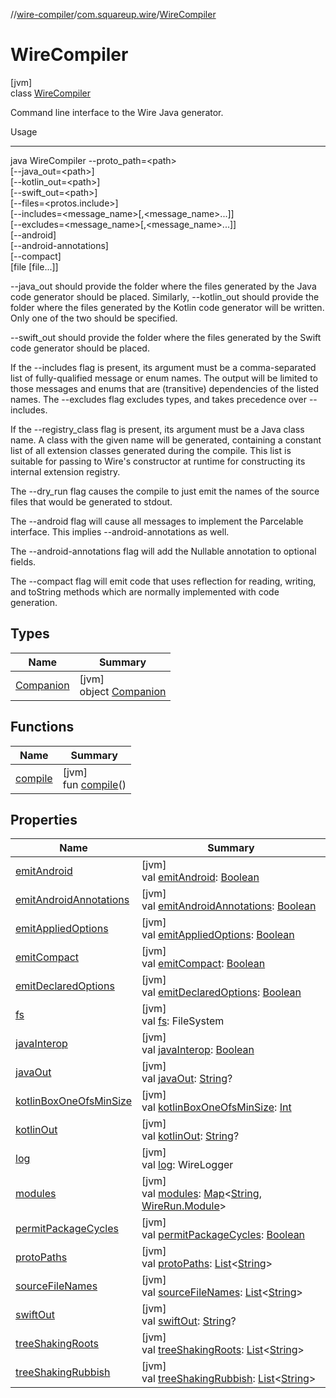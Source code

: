 //[wire-compiler](../../../index.md)/[com.squareup.wire](../index.md)/[WireCompiler](index.md)

# WireCompiler

[jvm]\
class [WireCompiler](index.md)

Command line interface to the Wire Java generator.

Usage

 -----

java WireCompiler --proto_path=&lt;path&gt;\
  [--java_out=&lt;path&gt;]\
  [--kotlin_out=&lt;path&gt;]\
  [--swift_out=&lt;path&gt;]\
  [--files=&lt;protos.include&gt;]\
  [--includes=&lt;message_name&gt;[,&lt;message_name&gt;...]]\
  [--excludes=&lt;message_name&gt;[,&lt;message_name&gt;...]]\
  [--android]\
  [--android-annotations]\
  [--compact]\
  [file [file...]]

--java_out should provide the folder where the files generated by the Java code generator should be placed. Similarly, --kotlin_out should provide the folder where the files generated by the Kotlin code generator will be written. Only one of the two should be specified.

--swift_out should provide the folder where the files generated by the Swift code generator should be placed.

If the --includes flag is present, its argument must be a comma-separated list of fully-qualified message or enum names. The output will be limited to those messages and enums that are (transitive) dependencies of the listed names. The --excludes flag excludes types, and takes precedence over --includes.

If the --registry_class flag is present, its argument must be a Java class name. A class with the given name will be generated, containing a constant list of all extension classes generated during the compile. This list is suitable for passing to Wire's constructor at runtime for constructing its internal extension registry.

The --dry_run flag causes the compile to just emit the names of the source files that would be generated to stdout.

The --android flag will cause all messages to implement the Parcelable interface. This implies --android-annotations as well.

The --android-annotations flag will add the Nullable annotation to optional fields.

The --compact flag will emit code that uses reflection for reading, writing, and toString methods which are normally implemented with code generation.

## Types

| Name | Summary |
|---|---|
| [Companion](-companion/index.md) | [jvm]<br>object [Companion](-companion/index.md) |

## Functions

| Name | Summary |
|---|---|
| [compile](compile.md) | [jvm]<br>fun [compile](compile.md)() |

## Properties

| Name | Summary |
|---|---|
| [emitAndroid](emit-android.md) | [jvm]<br>val [emitAndroid](emit-android.md): [Boolean](https://kotlinlang.org/api/latest/jvm/stdlib/kotlin/-boolean/index.html) |
| [emitAndroidAnnotations](emit-android-annotations.md) | [jvm]<br>val [emitAndroidAnnotations](emit-android-annotations.md): [Boolean](https://kotlinlang.org/api/latest/jvm/stdlib/kotlin/-boolean/index.html) |
| [emitAppliedOptions](emit-applied-options.md) | [jvm]<br>val [emitAppliedOptions](emit-applied-options.md): [Boolean](https://kotlinlang.org/api/latest/jvm/stdlib/kotlin/-boolean/index.html) |
| [emitCompact](emit-compact.md) | [jvm]<br>val [emitCompact](emit-compact.md): [Boolean](https://kotlinlang.org/api/latest/jvm/stdlib/kotlin/-boolean/index.html) |
| [emitDeclaredOptions](emit-declared-options.md) | [jvm]<br>val [emitDeclaredOptions](emit-declared-options.md): [Boolean](https://kotlinlang.org/api/latest/jvm/stdlib/kotlin/-boolean/index.html) |
| [fs](fs.md) | [jvm]<br>val [fs](fs.md): FileSystem |
| [javaInterop](java-interop.md) | [jvm]<br>val [javaInterop](java-interop.md): [Boolean](https://kotlinlang.org/api/latest/jvm/stdlib/kotlin/-boolean/index.html) |
| [javaOut](java-out.md) | [jvm]<br>val [javaOut](java-out.md): [String](https://kotlinlang.org/api/latest/jvm/stdlib/kotlin/-string/index.html)? |
| [kotlinBoxOneOfsMinSize](kotlin-box-one-ofs-min-size.md) | [jvm]<br>val [kotlinBoxOneOfsMinSize](kotlin-box-one-ofs-min-size.md): [Int](https://kotlinlang.org/api/latest/jvm/stdlib/kotlin/-int/index.html) |
| [kotlinOut](kotlin-out.md) | [jvm]<br>val [kotlinOut](kotlin-out.md): [String](https://kotlinlang.org/api/latest/jvm/stdlib/kotlin/-string/index.html)? |
| [log](log.md) | [jvm]<br>val [log](log.md): WireLogger |
| [modules](modules.md) | [jvm]<br>val [modules](modules.md): [Map](https://kotlinlang.org/api/latest/jvm/stdlib/kotlin.collections/-map/index.html)&lt;[String](https://kotlinlang.org/api/latest/jvm/stdlib/kotlin/-string/index.html), [WireRun.Module](../../com.squareup.wire.schema/-wire-run/-module/index.md)&gt; |
| [permitPackageCycles](permit-package-cycles.md) | [jvm]<br>val [permitPackageCycles](permit-package-cycles.md): [Boolean](https://kotlinlang.org/api/latest/jvm/stdlib/kotlin/-boolean/index.html) |
| [protoPaths](proto-paths.md) | [jvm]<br>val [protoPaths](proto-paths.md): [List](https://kotlinlang.org/api/latest/jvm/stdlib/kotlin.collections/-list/index.html)&lt;[String](https://kotlinlang.org/api/latest/jvm/stdlib/kotlin/-string/index.html)&gt; |
| [sourceFileNames](source-file-names.md) | [jvm]<br>val [sourceFileNames](source-file-names.md): [List](https://kotlinlang.org/api/latest/jvm/stdlib/kotlin.collections/-list/index.html)&lt;[String](https://kotlinlang.org/api/latest/jvm/stdlib/kotlin/-string/index.html)&gt; |
| [swiftOut](swift-out.md) | [jvm]<br>val [swiftOut](swift-out.md): [String](https://kotlinlang.org/api/latest/jvm/stdlib/kotlin/-string/index.html)? |
| [treeShakingRoots](tree-shaking-roots.md) | [jvm]<br>val [treeShakingRoots](tree-shaking-roots.md): [List](https://kotlinlang.org/api/latest/jvm/stdlib/kotlin.collections/-list/index.html)&lt;[String](https://kotlinlang.org/api/latest/jvm/stdlib/kotlin/-string/index.html)&gt; |
| [treeShakingRubbish](tree-shaking-rubbish.md) | [jvm]<br>val [treeShakingRubbish](tree-shaking-rubbish.md): [List](https://kotlinlang.org/api/latest/jvm/stdlib/kotlin.collections/-list/index.html)&lt;[String](https://kotlinlang.org/api/latest/jvm/stdlib/kotlin/-string/index.html)&gt; |

